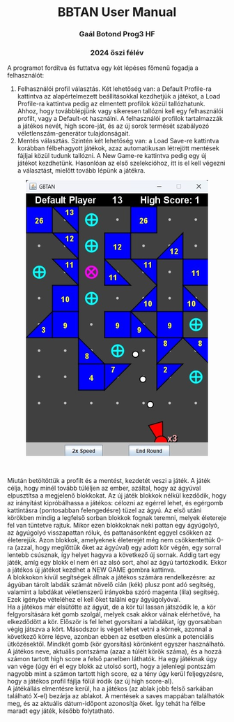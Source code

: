 <h1 align="center">BBTAN User Manual</h1>
<h3 align="center">Gaál Botond Prog3 HF</h3>
<h3 align="center">2024 őszi félév</h3>

A programot fordítva és futtatva egy két lépéses főmenű fogadja a felhasználót:
1. Felhasználói profil választás. Két lehetőség van: a Default Profile-ra kattintva az alapértelmezett
beállításokkal kezdhetjük a játékot, a Load Profile-ra kattintva pedig az elmentett profilok közül 
tallózhatunk. Ahhoz, hogy továbblépjünk vagy sikeresen tallózni kell egy felhasználói profilt, vagy
a Default-ot használni. A felhasználói profilok tartalmazzák a játékos nevét, high score-ját, és az új
sorok termését szabályozó véletlenszám-generátor tulajdonságait.
2. Mentés választás. Szintén két lehetőség van: a Load Save-re kattintva korábban félbehagyott játékok,
azaz automatikusan létrejött mentések fájljai közül tudunk tallózni. A New Game-re kattintva pedig egy 
új játékot kezdhetünk. Hasonlóan az első szelekcióhoz, itt is el kell végezni a választást, mielőtt
tovább lépünk a játékra.

<p align="center">
  <img src="./GBTAN.jpg" alt="image">
</p>  
<br>

Miután betöltöttük a profilt és a mentést, kezdetét veszi a játék. A játék célja, hogy minél tovább
túléljen az ember, azáltal, hogy az ágyúval elpusztítsa a megjelenő blokkokat. Az új játék
blokkok nélkül kezdődik, hogy az irányítást kipróbálhassa a játékos: célozni az egérrel lehet, és
egérgomb kattintásra (pontosabban felengedésre) tüzel az ágyú. Az első utáni körökben mindig a legfelső
sorban blokkok fognak teremni, melyek életereje fel van tüntetve rajtuk. Mikor ezen blokkoknak neki
pattan egy ágyúgolyó, az ágyúgolyó visszapattan róluk, és pattanásonként eggyel csökken az életerejük.
Azon blokkok, amelyeknek életerejét még nem csökkentettük 0-ra (azzal, hogy meglőttük őket az ágyúval) 
egy adott kör végén, egy sorral lentebb csúsznak, így helyet hagyva a következő új sornak.
Addig tart egy játék, amíg egy blokk el nem éri az alsó sort, ahol az ágyú tartózkodik. 
Ekkor a játékos új játékot kezdhet a NEW GAME gombra kattinva.<br>
A blokkokon kívül segítségek állnak a játékos számára rendelkezésre: az ágyúban tárolt labdák számát növelő
cián (kék) plusz pont adó segítség, valamint a labdákat véletlenszerű irányokba szóró magenta (lila) segítség.
Ezek igénybe vételéhez el kell őket találni egy ágyúgolyóval.<br>
Ha a játékos már elsütötte az ágyút, de a kör túl lassan játszódik le, a kör felgyorsítására
két gomb szolgál, melyek csak akkor válnak elérhetővé, ha elkezdődött a kör. Először is fel lehet
gyorsítani a labdákat, így gyorsabban végig játszva a kört. Másodszor is véget lehet vetni a körnek, azonnal
a következő körre lépve, azonban ebben az esetben elesünk a potenciális ütközésektől. Mindkét
gomb (kör gyorsítás) körönként egyszer használható. <br>
A játékos neve, aktuális pontszáma (azaz a túlélt körök száma), és a hozzá számon tartott high score
a felső panelben láthatók. Ha egy játéknak úgy van vége (úgy éri el egy blokk az utolsó sort), hogy
a jelenlegi pontszám nagyobb mint a számon tartott high score, ez a tény úgy kerül feljegyzésre,
hogy a játékos profil fájlja fölül íródik (az új high score-al).<br>
A játékállás elmentésre kerül, ha a játékos (az ablak jobb felső sarkában található X-el) bezárja az ablakot.
A mentések a saves mappában találhatók meg, és az aktuális dátum-időpont azonosítja őket. Így tehát ha
félbe maradt egy játék, később folytatható.